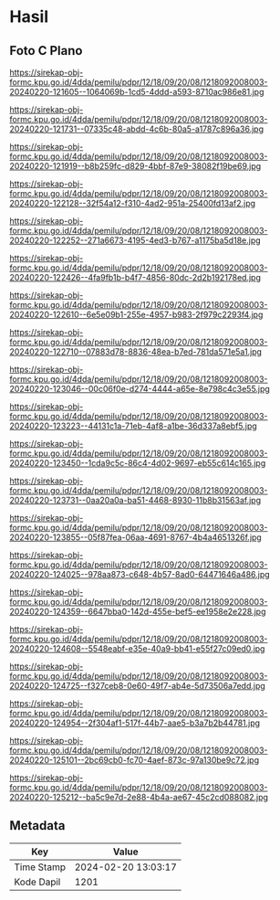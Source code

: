 # Hasil

## Foto C Plano

https://sirekap-obj-formc.kpu.go.id/4dda/pemilu/pdpr/12/18/09/20/08/1218092008003-20240220-121605--1064069b-1cd5-4ddd-a593-8710ac986e81.jpg

https://sirekap-obj-formc.kpu.go.id/4dda/pemilu/pdpr/12/18/09/20/08/1218092008003-20240220-121731--07335c48-abdd-4c6b-80a5-a1787c896a36.jpg

https://sirekap-obj-formc.kpu.go.id/4dda/pemilu/pdpr/12/18/09/20/08/1218092008003-20240220-121919--b8b259fc-d829-4bbf-87e9-38082f19be69.jpg

https://sirekap-obj-formc.kpu.go.id/4dda/pemilu/pdpr/12/18/09/20/08/1218092008003-20240220-122128--32f54a12-f310-4ad2-951a-25400fd13af2.jpg

https://sirekap-obj-formc.kpu.go.id/4dda/pemilu/pdpr/12/18/09/20/08/1218092008003-20240220-122252--271a6673-4195-4ed3-b767-a1175ba5d18e.jpg

https://sirekap-obj-formc.kpu.go.id/4dda/pemilu/pdpr/12/18/09/20/08/1218092008003-20240220-122426--4fa9fb1b-b4f7-4856-80dc-2d2b192178ed.jpg

https://sirekap-obj-formc.kpu.go.id/4dda/pemilu/pdpr/12/18/09/20/08/1218092008003-20240220-122610--6e5e09b1-255e-4957-b983-2f979c2293f4.jpg

https://sirekap-obj-formc.kpu.go.id/4dda/pemilu/pdpr/12/18/09/20/08/1218092008003-20240220-122710--07883d78-8836-48ea-b7ed-781da571e5a1.jpg

https://sirekap-obj-formc.kpu.go.id/4dda/pemilu/pdpr/12/18/09/20/08/1218092008003-20240220-123046--00c06f0e-d274-4444-a65e-8e798c4c3e55.jpg

https://sirekap-obj-formc.kpu.go.id/4dda/pemilu/pdpr/12/18/09/20/08/1218092008003-20240220-123223--44131c1a-71eb-4af8-a1be-36d337a8ebf5.jpg

https://sirekap-obj-formc.kpu.go.id/4dda/pemilu/pdpr/12/18/09/20/08/1218092008003-20240220-123450--1cda9c5c-86c4-4d02-9697-eb55c614c165.jpg

https://sirekap-obj-formc.kpu.go.id/4dda/pemilu/pdpr/12/18/09/20/08/1218092008003-20240220-123731--0aa20a0a-ba51-4468-8930-11b8b31563af.jpg

https://sirekap-obj-formc.kpu.go.id/4dda/pemilu/pdpr/12/18/09/20/08/1218092008003-20240220-123855--05f87fea-06aa-4691-8767-4b4a4651326f.jpg

https://sirekap-obj-formc.kpu.go.id/4dda/pemilu/pdpr/12/18/09/20/08/1218092008003-20240220-124025--978aa873-c648-4b57-8ad0-64471646a486.jpg

https://sirekap-obj-formc.kpu.go.id/4dda/pemilu/pdpr/12/18/09/20/08/1218092008003-20240220-124359--6647bba0-142d-455e-bef5-ee1958e2e228.jpg

https://sirekap-obj-formc.kpu.go.id/4dda/pemilu/pdpr/12/18/09/20/08/1218092008003-20240220-124608--5548eabf-e35e-40a9-bb41-e55f27c09ed0.jpg

https://sirekap-obj-formc.kpu.go.id/4dda/pemilu/pdpr/12/18/09/20/08/1218092008003-20240220-124725--f327ceb8-0e60-49f7-ab4e-5d73506a7edd.jpg

https://sirekap-obj-formc.kpu.go.id/4dda/pemilu/pdpr/12/18/09/20/08/1218092008003-20240220-124954--2f304af1-517f-44b7-aae5-b3a7b2b44781.jpg

https://sirekap-obj-formc.kpu.go.id/4dda/pemilu/pdpr/12/18/09/20/08/1218092008003-20240220-125101--2bc69cb0-fc70-4aef-873c-97a130be9c72.jpg

https://sirekap-obj-formc.kpu.go.id/4dda/pemilu/pdpr/12/18/09/20/08/1218092008003-20240220-125212--ba5c9e7d-2e88-4b4a-ae67-45c2cd088082.jpg


## Metadata

| Key        | Value               |
| ---------- | ------------------- |
| Time Stamp | 2024-02-20 13:03:17 |
| Kode Dapil | 1201                |



